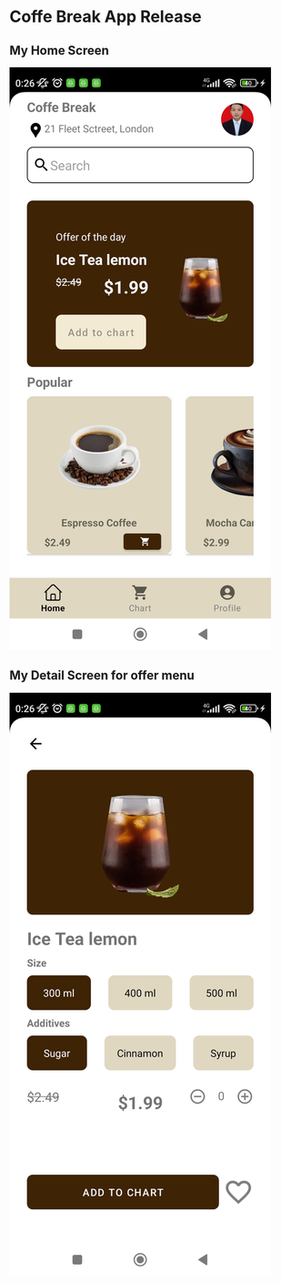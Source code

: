 # Coffe Break App Release

## My Home Screen
![Home Screen](https://github.com/Lamz16/Coffee_Break/blob/master/images/home.jpg)

## My Detail Screen for offer menu
![Home Screen](https://github.com/Lamz16/Coffee_Break/blob/master/images/detail.jpg)